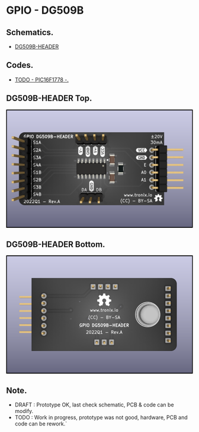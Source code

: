 # GPIO - DG509B

## Schematics.

- [DG509B-HEADER](https://github.com/tronixio/modules/blob/main/Kicad/gpio-dg509b-header/extras/schematic.pdf)

## Codes.

- [TODO - PIC16F1778 -.]()

## DG509B-HEADER Top.

![DG509B-HEADER Top.](https://github.com/tronixio/modules/blob/main/Kicad/gpio-dg509b-header/extras/top.png)

## DG509B-HEADER Bottom.

![DG509B-HEADER Bottom.](https://github.com/tronixio/modules/blob/main/Kicad/gpio-dg509b-header/extras/bottom.png)

## Note.

- DRAFT : Prototype OK, last check schematic, PCB & code can be modify.
- TODO : Work in progress, prototype was not good, hardware, PCB and code can be rework.`
